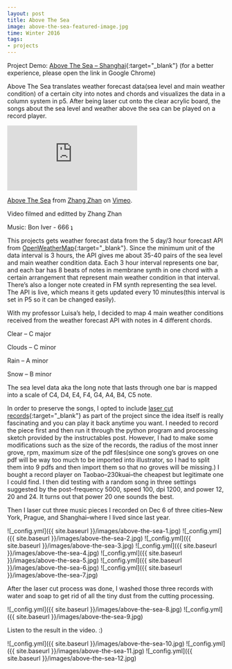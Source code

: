 ```yaml
---
layout: post
title: Above The Sea
image: above-the-sea-featured-image.jpg
time: Winter 2016
tags:
- projects
---
```

Project Demo: [Above The Sea – Shanghai](/p5-above-the-sea/){:target="_blank"} (for a better experience, please open the link in Google Chrome)

Above The Sea translates weather forecast data(sea level and main weather condition) of a certain city into notes and chords and visualizes the data in a column system in p5. After being laser cut onto the clear acrylic board, the songs about the sea level and weather above the sea can be played on a record player.

<iframe src="https://player.vimeo.com/video/195638313" frameborder="0" webkitallowfullscreen mozallowfullscreen allowfullscreen></iframe>
<p><a href="https://vimeo.com/195638313">Above The Sea</a> from <a href="https://vimeo.com/user36907083">Zhang Zhan</a> on <a href="https://vimeo.com">Vimeo</a>.</p>

Video filmed and editted by Zhang Zhan

Music: Bon Iver - 666 ʇ

This projects gets weather forecast data from the 5 day/3 hour forecast API from [OpenWeatherMap](http://openweathermap.org/api){:target="_blank"}. Since the minimum unit of the data interval is 3 hours, the API gives me about 35-40 pairs of the sea level and main weather condition data. Each 3 hour interval represents one bar, and each bar has 8 beats of notes in membrane synth in one chord with a certain arrangement that represent main weather condition in that interval. There’s also a longer note created in FM synth representing the sea level. The API is live, which means it gets updated every 10 minutes(this interval is set in P5 so it can be changed easily).

With my professor Luisa’s help, I decided to map 4 main weather conditions received from the weather forecast API with notes in 4 different chords.

Clear – C major

Clouds – C minor

Rain – A minor

Snow – B minor

The sea level data aka the long note that lasts through one bar is mapped into a scale of C4, D4, E4, F4, G4, A4, B4, C5 note.

In order to preserve the songs, I opted to include [laser cut records](http://instructables.com/id/Laser-Cut-Record/?ALLSTEPS){:target="_blank"} as part of the project since the idea itself is really fascinating and you can play it back anytime you want. I needed to record the piece first and then run it through the python program and processing sketch provided by the instructables post. However, I had to make some modifications such as the size of the records, the radius of the most inner grove, rpm, maximum size of the pdf files(since one song’s groves on one pdf will be way too much to be imported into illustrator, so I had to split them into 9 pdfs and then import them so that no groves will be missing.) I bought a record player on Taobao–230kuai–the cheapest but legitimate one I could find. I then did testing with a random song in three settings suggested by the post–frequency 5000, speed 100, dpi 1200, and power 12, 20 and 24. It turns out that power 20 one sounds the best.

Then I laser cut three music pieces I recorded on Dec 6 of three cities–New York, Prague, and Shanghai–where I lived since last year.

![_config.yml]({{ site.baseurl }}/images/above-the-sea-1.jpg)
![_config.yml]({{ site.baseurl }}/images/above-the-sea-2.jpg)
![_config.yml]({{ site.baseurl }}/images/above-the-sea-3.jpg)
![_config.yml]({{ site.baseurl }}/images/above-the-sea-4.jpg)
![_config.yml]({{ site.baseurl }}/images/above-the-sea-5.jpg)
![_config.yml]({{ site.baseurl }}/images/above-the-sea-6.jpg)
![_config.yml]({{ site.baseurl }}/images/above-the-sea-7.jpg)

After the laser cut process was done, I washed those three records with water and soap to get rid of all the tiny dust from the cutting processing.

![_config.yml]({{ site.baseurl }}/images/above-the-sea-8.jpg)
![_config.yml]({{ site.baseurl }}/images/above-the-sea-9.jpg)

Listen to the result in the video. :)

![_config.yml]({{ site.baseurl }}/images/above-the-sea-10.jpg)
![_config.yml]({{ site.baseurl }}/images/above-the-sea-11.jpg)
![_config.yml]({{ site.baseurl }}/images/above-the-sea-12.jpg)
